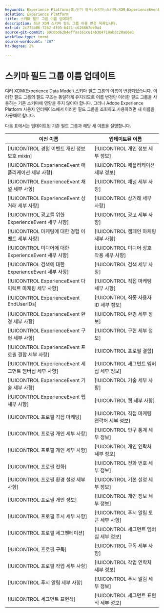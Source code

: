 ```yaml
---
keywords: Experience Platform;홈;인기 항목;스키마;스키마;XDM;ExperienceEvent;필드;스키마;스키마;필드 디자인;필드 그룹;필드 그룹;최종 사용자;최종 사용자;id;업데이트;
solution: Experience Platform
title: 스키마 필드 그룹 이름 업데이트
description: 최근 XDM 스키마 필드 그룹 이름 변경 목록입니다.
exl-id: 2c775b86-7262-4f05-b421-c626867de0a4
source-git-commit: 60c0bd62b4effaa161c61ab304718ab8c20a06e1
workflow-type: tm+mt
source-wordcount: '287'
ht-degree: 2%

---
```



# 스키마 필드 그룹 이름 업데이트

여러 XDM(Experience Data Model) 스키마 필드 그룹의 이름이 변경되었습니다. 이러한 필드 그룹의 필드 구조는 동일하게 유지되므로 이름 변경만 이러한 필드 그룹을 사용하는 기존 스키마에 영향을 주지 않아야 합니다. 그러나 Adobe Experience Platform 사용자 인터페이스에서 이러한 필드 그룹을 조회하고 사용하려면 새 이름을 사용해야 합니다.

다음 표에서는 업데이트된 기존 필드 그룹과 해당 새 이름을 설명합니다.

| 이전 이름 | 업데이트된 이름 |
| --- | --- |
| [!UICONTROL 경험 이벤트 개인 정보 보호 mixin] | [!UICONTROL 개인 정보 세부 정보] |
| [!UICONTROL ExperienceEvent 애플리케이션 세부 사항] | [!UICONTROL 애플리케이션 세부 정보] |
| [!UICONTROL ExperienceEvent 채널 세부 사항] | [!UICONTROL 채널 세부 사항] |
| [!UICONTROL ExperienceEvent 상거래 세부 사항] | [!UICONTROL 상거래 세부 사항] |
| [!UICONTROL 광고를 위한 ExperienceEvent 세부 사항] | [!UICONTROL 광고 세부 사항] |
| [!UICONTROL 마케팅에 대한 경험 이벤트 세부 사항] | [!UICONTROL 캠페인 마케팅 세부 사항] |
| [!UICONTROL 미디어에 대한 ExperienceEvent 세부 사항] | [!UICONTROL 미디어 상호 작용 세부 사항] |
| [!UICONTROL 검색에 대한 ExperienceEvent 세부 사항] | [!UICONTROL 검색 세부 사항] |
| [!UICONTROL ExperienceEvent 다이렉트 마케팅 세부 사항] | [!UICONTROL 직접 마케팅 세부 사항] |
| [!UICONTROL ExperienceEvent EndUserIDs] | [!UICONTROL 최종 사용자 ID 세부 정보] |
| [!UICONTROL ExperienceEvent 환경 세부 사항] | [!UICONTROL 환경 세부 정보] |
| [!UICONTROL ExperienceEvent 구현 세부 사항] | [!UICONTROL 구현 세부 정보] |
| [!UICONTROL ExperienceEvent 프로필 결합 세부 사항] | [!UICONTROL 프로필 결합] |
| [!UICONTROL ExperienceEvent 세그먼트 멤버십 세부 사항] | [!UICONTROL 세그먼트 멤버십 세부 정보] |
| [!UICONTROL ExperienceEvent 기술 세부 사항] | [!UICONTROL 기술 세부 사항] |
| [!UICONTROL ExperienceEvent 웹 세부 사항] | [!UICONTROL 웹 세부 사항] |
| [!UICONTROL 프로필 직접 마케팅] | [!UICONTROL 직접 마케팅 연락처 세부 정보] |
| [!UICONTROL 프로필 개인 세부 사항] | [!UICONTROL 인구 통계 세부 정보] |
| [!UICONTROL 프로필 개인 세부 사항] | [!UICONTROL 개인 연락처 세부 정보] |
| [!UICONTROL 프로필 전화] | [!UICONTROL 전화 번호 세부 정보] |
| [!UICONTROL 프로필 환경 설정 세부 사항] | [!UICONTROL 기본 설정 세부 정보] |
| [!UICONTROL 프로필 개인 정보] | [!UICONTROL 개인 정보 세부 정보] |
| [!UICONTROL 프로필 푸시 세부 사항] | [!UICONTROL 푸시 알림 토큰 세부 사항] |
| [!UICONTROL 프로필 세그멘테이션] | [!UICONTROL 세그먼트 멤버십 세부 정보] |
| [!UICONTROL 프로필 구독] | [!UICONTROL 구독 세부 사항] |
| [!UICONTROL 프로필 작업 세부 사항] | [!UICONTROL 작업 연락처 세부 정보] |
| [!UICONTROL 푸시 알림 세부 사항] | [!UICONTROL 푸시 알림 세부 정보] |
| [!UICONTROL 세그먼트 표현식] | [!UICONTROL 세그먼트 표현식 세부 정보] |
